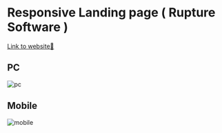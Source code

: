 # Responsive Landing page ( Rupture Software ) 
<a href="https://rupturesoftware.com.br/criamosseuaplicativo/">Link to website🔗</a>
## PC 
![pc](https://user-images.githubusercontent.com/60626709/110835401-804d3b00-827d-11eb-8e13-bbbd4284bfa9.png)

## Mobile 
![mobile](https://user-images.githubusercontent.com/60626709/110835399-7f1c0e00-827d-11eb-9b23-aad35307c4b9.png)

